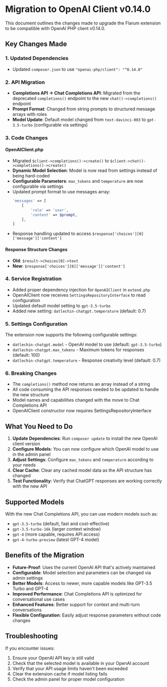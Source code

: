 # Migration to OpenAI Client v0.14.0

This document outlines the changes made to upgrade the Flarum extension to be compatible with OpenAI PHP client v0.14.0.

## Key Changes Made

### 1. Updated Dependencies
- Updated `composer.json` to use `"openai-php/client": "^0.14.0"`

### 2. API Migration
- **Completions API → Chat Completions API**: Migrated from the deprecated `completions()` endpoint to the new `chat()->completions()` endpoint
- **Prompt Format**: Changed from string prompts to structured message arrays with roles
- **Model Update**: Default model changed from `text-davinci-003` to `gpt-3.5-turbo` (configurable via settings)

### 3. Code Changes

#### OpenAIClient.php
- Migrated `$client->completions()->create()` to `$client->chat()->completions()->create()`
- **Dynamic Model Selection**: Model is now read from settings instead of being hard-coded
- **Configurable Parameters**: `max_tokens` and `temperature` are now configurable via settings
- Updated prompt format to use messages array:
  ```php
  'messages' => [
      [
          'role' => 'user',
          'content' => $prompt,
      ],
  ]
  ```
- Response handling updated to access `$response['choices'][0]['message']['content']`

#### Response Structure Changes
- **Old**: `$result->choices[0]->text`
- **New**: `$response['choices'][0]['message']['content']`

### 4. Service Registration
- Added proper dependency injection for `OpenAIClient` in `extend.php`
- OpenAIClient now receives `SettingsRepositoryInterface` to read configuration
- Updated default model setting to `gpt-3.5-turbo`
- Added new setting: `datlechin-chatgpt.temperature` (default: 0.7)

### 5. Settings Configuration
The extension now supports the following configurable settings:

- `datlechin-chatgpt.model` - OpenAI model to use (default: `gpt-3.5-turbo`)
- `datlechin-chatgpt.max_tokens` - Maximum tokens for responses (default: 100)
- `datlechin-chatgpt.temperature` - Response creativity level (default: 0.7)

### 6. Breaking Changes
- The `completions()` method now returns an array instead of a string
- All code consuming the API responses needed to be updated to handle the new structure
- Model names and capabilities changed with the move to Chat Completions API
- OpenAIClient constructor now requires SettingsRepositoryInterface

## What You Need to Do

1. **Update Dependencies**: Run `composer update` to install the new OpenAI client version
2. **Configure Models**: You can now configure which OpenAI model to use in the admin panel
3. **Adjust Settings**: Configure `max_tokens` and `temperature` according to your needs
4. **Clear Cache**: Clear any cached model data as the API structure has changed
5. **Test Functionality**: Verify that ChatGPT responses are working correctly with the new API

## Supported Models

With the new Chat Completions API, you can use modern models such as:
- `gpt-3.5-turbo` (default, fast and cost-effective)
- `gpt-3.5-turbo-16k` (larger context window)
- `gpt-4` (more capable, requires API access)
- `gpt-4-turbo-preview` (latest GPT-4 model)

## Benefits of the Migration

- **Future-Proof**: Uses the current OpenAI API that's actively maintained
- **Configurable**: Model selection and parameters can be changed via admin settings
- **Better Models**: Access to newer, more capable models like GPT-3.5 Turbo and GPT-4
- **Improved Performance**: Chat Completions API is optimized for conversational use cases
- **Enhanced Features**: Better support for context and multi-turn conversations
- **Flexible Configuration**: Easily adjust response parameters without code changes

## Troubleshooting

If you encounter issues:

1. Ensure your OpenAI API key is still valid
2. Check that the selected model is available in your OpenAI account
3. Verify that your API usage limits haven't been exceeded
4. Clear the extension cache if model listing fails
5. Check the admin panel for proper model configuration